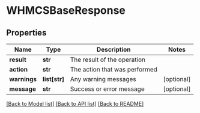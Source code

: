 # WHMCSBaseResponse

## Properties
Name | Type | Description | Notes
------------ | ------------- | ------------- | -------------
**result** | **str** | The result of the operation | 
**action** | **str** | The action that was performed | 
**warnings** | **list[str]** | Any warning messages | [optional] 
**message** | **str** | Success or error message | [optional] 

[[Back to Model list]](../README.md#documentation-for-models) [[Back to API list]](../README.md#documentation-for-api-endpoints) [[Back to README]](../README.md)

